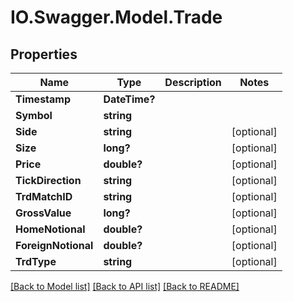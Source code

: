 # IO.Swagger.Model.Trade
## Properties

Name | Type | Description | Notes
------------ | ------------- | ------------- | -------------
**Timestamp** | **DateTime?** |  | 
**Symbol** | **string** |  | 
**Side** | **string** |  | [optional] 
**Size** | **long?** |  | [optional] 
**Price** | **double?** |  | [optional] 
**TickDirection** | **string** |  | [optional] 
**TrdMatchID** | **string** |  | [optional] 
**GrossValue** | **long?** |  | [optional] 
**HomeNotional** | **double?** |  | [optional] 
**ForeignNotional** | **double?** |  | [optional] 
**TrdType** | **string** |  | [optional] 

[[Back to Model list]](../README.md#documentation-for-models) [[Back to API list]](../README.md#documentation-for-api-endpoints) [[Back to README]](../README.md)

